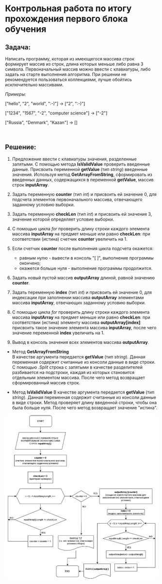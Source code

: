 # Контрольная работа по итогу прохождения первого блока обучения

## Задача:
Написать программу, которая из имеющегося массива строк формирует массив из строк, длина которых меньше либо равна 3 символа. Первоначальный массив можно ввести с клавиатуры, либо задать на старте выполнения алгоритма. При решении не рекомендуется пользоваться коллекциями, лучше обойтись исключительно массивами.

*Примеры:*

["hello", "2", "world", ":-)"] -> ["2", ":-)"]

["1234", "1567", "-2", "computer science"] -> ["-2"]

["Russia", "Denmark", "Kazan"] -> []

<br>

## Решение:

1. Предложение ввести с клавиатуры значения, разделенные запятыми. С помощью метода **IsValidValue** проверить введенные данные.
Присвоить переменной **getValue** (тип _string_) введенные значения. 
Используя метод **GetArrayFromString**, сформировать из введенных данных, содержащихся в переменной **getValue**, массив строк **inputArray**.

2. Задать переменную **counter** (тип _int_) и присвоить ей значение 0, для подсчета элементов первоначального массива, отвечающего заданному условию выборки.

3. Задать переменную **checkLen** (тип _int_) и присвоить ей значение 3, значение которой определяет условие выборки.

4. С помощью цикла _for_ проверить длину строки каждого элемента массива **inputArray** на предмет меньше или равно **checkLen**: при соответствии (истина) счетчик **counter** увеличить на 1.

5. Если счетчик **counter** после выполнения цикла подсчета окажется:
    * равным нулю - вывести в консоль "[ ]", выполнение программы окончено;
    * окажется больше нуля - выполнение программы продолжится.

6. Задать новый пустой массив **outputArray** длиной, равной значению **counter**.

7. Задать переменную **index** (тип _int_) и присвоить ей значение 0, для индексации при заполнении массива **outputArray** элементами массива **inputArray**, отвечающих заданному условию выборки.

8. С помощью цикла _for_ проверить длину строки каждого элемента массива **inputArray** на предмет меньше или равно **checkLen**: при соответствии (истина) элементу массива **outputArray[index]** присвоить такое значение элемента массива **inputArray**, после чего значение переменной **index** увеличить на 1.

9. Вывод в консоль значения всех элементов массива **outputArray**.

* Метод **GetArrayFromString** <br>
В качестве аргумента передается **getValue** (тип _string_). Данная переменная содержит считанные из консоли данные в виде строки. С помощью _.Split_ строка с запятыми в качестве разделителей разбивается на подстроки, каждая из которых становится отдельным элементом массива. После чего метод возвращает сформированный массив строк.

* Метод **IsValidValue**
В качестве аргумента передается **getValue** (тип _string_). Данная переменная содержит считанные из консоли данные в виде строки. Метод проверяет длину введенной строки, чтобы она была больше нуля. После чего метод возвращает значение "истина".

![flowchart](./flowchart.jpg)